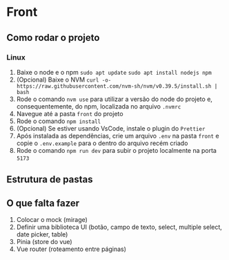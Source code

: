 # Front

## Como rodar o projeto

### Linux

1. Baixe o node e o npm `sudo apt update`
   `sudo apt install nodejs npm`
2. (Opcional) Baixe o NVM `curl -o- https://raw.githubusercontent.com/nvm-sh/nvm/v0.39.5/install.sh | bash`
3. Rode o comando `nvm use` para utilizar a versão do node do projeto e, consequentemente, do npm, localizada no arquivo `.nvmrc`
4. Navegue até a pasta `front` do projeto
5. Rode o comando `npm install`
6. (Opcional) Se estiver usando VsCode, instale o plugin do `Prettier`
7. Após instalada as dependências, crie um arquivo `.env` na pasta `front` e copie o `.env.example` para o dentro do arquivo recém criado
8. Rode o comando `npm run dev` para subir o projeto localmente na porta `5173`

## Estrutura de pastas

## O que falta fazer

1. Colocar o mock (mirage)
2. Definir uma biblioteca UI (botão, campo de texto, select, multiple select, date picker, table)
3. Pinia (store do vue)
4. Vue router (roteamento entre páginas)
